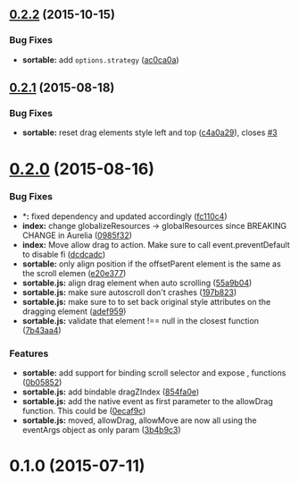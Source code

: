 <a name="0.2.2"></a>
## [0.2.2](https://github.com/oribella/aurelia-sortable/compare/v0.2.1...v0.2.2) (2015-10-15)


### Bug Fixes

* **sortable:** add `options.strategy` ([ac0ca0a](https://github.com/oribella/aurelia-sortable/commit/ac0ca0a))



<a name="0.2.1"></a>
## [0.2.1](https://github.com/oribella/aurelia-sortable/compare/v0.2.0...v0.2.1) (2015-08-18)


### Bug Fixes

* **sortable:** reset drag elements style left and top ([c4a0a29](https://github.com/oribella/aurelia-sortable/commit/c4a0a29)), closes [#3](https://github.com/oribella/aurelia-sortable/issues/3)



<a name="0.2.0"></a>
# [0.2.0](https://github.com/oribella/aurelia-sortable/compare/0.1.0...v0.2.0) (2015-08-16)


### Bug Fixes

* ***:** fixed  dependency and updated accordingly ([fc110c4](https://github.com/oribella/aurelia-sortable/commit/fc110c4))
* **index:** change globalizeResources -> globalResources since BREAKING CHANGE in Aurelia ([0985f32](https://github.com/oribella/aurelia-sortable/commit/0985f32))
* **index:** Move allow drag to  action. Make sure to call event.preventDefault to disable fi ([dcdcadc](https://github.com/oribella/aurelia-sortable/commit/dcdcadc))
* **sortable:** only align position if the offsetParent element is the same as the scroll elemen ([e20e377](https://github.com/oribella/aurelia-sortable/commit/e20e377))
* **sortable.js:** align drag element when auto scrolling ([55a9b04](https://github.com/oribella/aurelia-sortable/commit/55a9b04))
* **sortable.js:** make sure autoscroll don't crashes ([197b823](https://github.com/oribella/aurelia-sortable/commit/197b823))
* **sortable.js:** make sure to to set back original style attributes on the dragging element ([adef959](https://github.com/oribella/aurelia-sortable/commit/adef959))
* **sortable.js:** validate that element !== null in the closest function ([7b43aa4](https://github.com/oribella/aurelia-sortable/commit/7b43aa4))

### Features

* **sortable:** add support for binding scroll selector and expose ,  functions ([0b05852](https://github.com/oribella/aurelia-sortable/commit/0b05852))
* **sortable.js:** add bindable dragZIndex ([854fa0e](https://github.com/oribella/aurelia-sortable/commit/854fa0e))
* **sortable.js:** add the native event as first parameter to the allowDrag function. This could be ([0ecaf9c](https://github.com/oribella/aurelia-sortable/commit/0ecaf9c))
* **sortable.js:** moved, allowDrag, allowMove are now all using the eventArgs object as only param ([3b4b9c3](https://github.com/oribella/aurelia-sortable/commit/3b4b9c3))



<a name="0.1.0"></a>
# 0.1.0 (2015-07-11)




